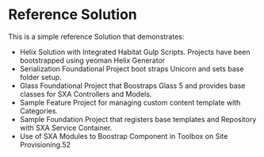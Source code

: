 # Reference Solution

This is a simple reference Solution that demonstrates:
* Helix Solution with Integrated Habitat Gulp Scripts. Projects have been bootstrapped using yeoman Helix Generator
* Serialization Foundational Project boot straps Unicorn and sets base folder setup.
* Glass Foundational Project that Boostraps Glass 5 and provides base classes for SXA Controllers and Models.
* Sample Feature Project for managing custom content template with Categories.
* Sample Foundation Project that registers base templates and Repository with SXA Service Container.
* Use of SXA Modules to Boostrap Component in Toolbox on Site Provisioning.52